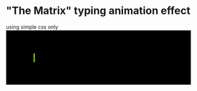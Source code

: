 
<h1>"The Matrix" typing animation effect</h1>
using simple css only 


<img src="https://github.com/LukeNorris/typing-text-animation/blob/master/gif-intro%20(1).gif" height="150px" width ="1150px" />

